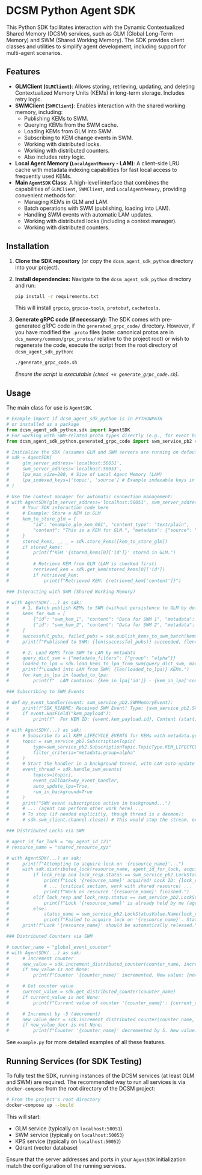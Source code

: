 # DCSM Python Agent SDK

This Python SDK facilitates interaction with the Dynamic Contextualized Shared Memory (DCSM) services, such as GLM (Global Long-Term Memory) and SWM (Shared Working Memory).
The SDK provides client classes and utilities to simplify agent development, including support for multi-agent scenarios.

## Features

*   **GLMClient (`GLMClient`)**: Allows storing, retrieving, updating, and deleting Contextualized Memory Units (KEMs) in long-term storage. Includes retry logic.
*   **SWMClient (`SWMClient`)**: Enables interaction with the shared working memory, including:
    *   Publishing KEMs to SWM.
    *   Querying KEMs from the SWM cache.
    *   Loading KEMs from GLM into SWM.
    *   Subscribing to KEM change events in SWM.
    *   Working with distributed locks.
    *   Working with distributed counters.
    *   Also includes retry logic.
*   **Local Agent Memory (`LocalAgentMemory` - LAM)**: A client-side LRU cache with metadata indexing capabilities for fast local access to frequently used KEMs.
*   **Main `AgentSDK` Class**: A high-level interface that combines the capabilities of `GLMClient`, `SWMClient`, and `LocalAgentMemory`, providing convenient methods for:
    *   Managing KEMs in GLM and LAM.
    *   Batch operations with SWM (publishing, loading into LAM).
    *   Handling SWM events with automatic LAM updates.
    *   Working with distributed locks (including a context manager).
    *   Working with distributed counters.

## Installation

1.  **Clone the SDK repository** (or copy the `dcsm_agent_sdk_python` directory into your project).

2.  **Install dependencies:**
    Navigate to the `dcsm_agent_sdk_python` directory and run:
    ```bash
    pip install -r requirements.txt
    ```
    This will install `grpcio`, `grpcio-tools`, `protobuf`, `cachetools`.

3.  **Generate gRPC code (if necessary):**
    The SDK comes with pre-generated gRPC code in the `generated_grpc_code/` directory. However, if you have modified the `.proto` files (note: canonical protos are in `dcs_memory/common/grpc_protos/` relative to the project root) or wish to regenerate the code, execute the script from the root directory of `dcsm_agent_sdk_python`:
    ```bash
    ./generate_grpc_code.sh
    ```
    *Ensure the script is executable (`chmod +x generate_grpc_code.sh`).*

## Usage

The main class for use is `AgentSDK`.

```python
# Example import if dcsm_agent_sdk_python is in PYTHONPATH
# or installed as a package
from dcsm_agent_sdk_python.sdk import AgentSDK
# For working with SWM-related proto types directly (e.g., for event handlers or creating topics):
from dcsm_agent_sdk_python.generated_grpc_code import swm_service_pb2 # for LockStatusValue, SubscriptionTopic, etc.

# Initialize the SDK (assumes GLM and SWM servers are running on default ports)
# sdk = AgentSDK(
#     glm_server_address='localhost:50051',
#     swm_server_address='localhost:50053',
#     lpa_max_size=200, # Size of Local Agent Memory (LAM)
#     lpa_indexed_keys=['topic', 'source'] # Example indexable keys in LAM
# )

# Use the context manager for automatic connection management:
# with AgentSDK(glm_server_address='localhost:50051', swm_server_address='localhost:50053') as sdk:
#     # Your SDK interaction code here
#     # Example: Store a KEM in GLM
#     kem_to_store_glm = {
#         "id": "example_glm_kem_001", "content_type": "text/plain",
#         "content": "This is a KEM for GLM.", "metadata": {"source": "readme_glm"}
#     }
#     stored_kems, _, _ = sdk.store_kems([kem_to_store_glm])
#     if stored_kems:
#         print(f"KEM '{stored_kems[0]['id']}' stored in GLM.")
#
#         # Retrieve KEM from GLM (LAM is checked first)
#         retrieved_kem = sdk.get_kem(stored_kems[0]['id'])
#         if retrieved_kem:
#             print(f"Retrieved KEM: {retrieved_kem['content']}")

### Interacting with SWM (Shared Working Memory)

# with AgentSDK(...) as sdk:
#     # 1. Batch publish KEMs to SWM (without persistence to GLM by default)
#     kems_for_swm = [
#         {"id": "swm_kem_1", "content": "Data for SWM 1", "metadata": {"group": "alpha"}},
#         {"id": "swm_kem_2", "content": "Data for SWM 2", "metadata": {"group": "alpha"}}
#     ]
#     successful_pubs, failed_pubs = sdk.publish_kems_to_swm_batch(kems_for_swm, persist_to_glm=False)
#     print(f"Published to SWM: {len(successful_pubs)} succeeded, {len(failed_pubs)} failed.")

#     # 2. Load KEMs from SWM to LAM by metadata
#     query_dict_swm = {"metadata_filters": {"group": "alpha"}}
#     loaded_to_lpa = sdk.load_kems_to_lpa_from_swm(query_dict_swm, max_kems_to_load=5)
#     print(f"Loaded into LAM from SWM: {len(loaded_to_lpa)} KEMs.")
#     for kem_in_lpa in loaded_to_lpa:
#         print(f"  LAM contains: {kem_in_lpa['id']} - {kem_in_lpa['content']}")

### Subscribing to SWM Events

# def my_event_handler(event: swm_service_pb2.SWMMemoryEvent):
#     print(f"SDK_README: Received SWM Event! Type: {swm_service_pb2.SWMMemoryEvent.EventType.Name(event.event_type)}")
#     if event.HasField("kem_payload"):
#         print(f"  For KEM ID: {event.kem_payload.id}, Content (start): {event.kem_payload.content.decode('utf-8', errors='ignore')[:50]}...")

# with AgentSDK(...) as sdk:
#     # Subscribe to all KEM_LIFECYCLE_EVENTS for KEMs with metadata.group = "alpha"
#     topic = swm_service_pb2.SubscriptionTopic(
#         type=swm_service_pb2.SubscriptionTopic.TopicType.KEM_LIFECYCLE_EVENTS,
#         filter_criteria="metadata.group=alpha"
#     )
#     # Start the handler in a background thread, with LAM auto-update
#     event_thread = sdk.handle_swm_events(
#         topics=[topic],
#         event_callback=my_event_handler,
#         auto_update_lpa=True,
#         run_in_background=True
#     )
#     print("SWM event subscription active in background...")
#     # ... (agent can perform other work here) ...
#     # To stop (if needed explicitly, though thread is a daemon):
#     # sdk.swm_client.channel.close() # This would stop the stream, or manage thread with an event.

### Distributed Locks via SWM

# agent_id_for_lock = "my_agent_id_123"
# resource_name = "shared_resource_xyz"

# with AgentSDK(...) as sdk:
#     print(f"Attempting to acquire lock on '{resource_name}'...")
#     with sdk.distributed_lock(resource_name, agent_id_for_lock, acquire_timeout_ms=5000, lease_duration_ms=30000) as lock_resp:
#         if lock_resp and lock_resp.status == swm_service_pb2.LockStatusValue.ACQUIRED:
#             print(f"Lock '{resource_name}' acquired! Lock ID: {lock_resp.lock_id}. Working with resource...")
#             # ... (critical section, work with shared resource) ...
#             print(f"Work on resource '{resource_name}' finished.")
#         elif lock_resp and lock_resp.status == swm_service_pb2.LockStatusValue.ALREADY_HELD_BY_YOU:
#             print(f"Lock '{resource_name}' is already held by me (agent {agent_id_for_lock}).")
#         else:
#             status_name = swm_service_pb2.LockStatusValue.Name(lock_resp.status) if lock_resp else "N/A"
#             print(f"Failed to acquire lock on '{resource_name}'. Status: {status_name}, Message: {lock_resp.message if lock_resp else ''}")
#     print(f"Lock '{resource_name}' should be automatically released.")

### Distributed Counters via SWM

# counter_name = "global_event_counter"
# with AgentSDK(...) as sdk:
#     # Increment counter
#     new_value = sdk.increment_distributed_counter(counter_name, increment_by=1)
#     if new_value is not None:
#         print(f"Counter '{counter_name}' incremented. New value: {new_value}")

#     # Get counter value
#     current_value = sdk.get_distributed_counter(counter_name)
#     if current_value is not None:
#         print(f"Current value of counter '{counter_name}': {current_value}")

#     # Increment by -5 (decrement)
#     new_value_decr = sdk.increment_distributed_counter(counter_name, increment_by=-5)
#     if new_value_decr is not None:
#         print(f"Counter '{counter_name}' decremented by 5. New value: {new_value_decr}")
```

See `example.py` for more detailed examples of all these features.

## Running Services (for SDK Testing)

To fully test the SDK, running instances of the DCSM services (at least GLM and SWM) are required.
The recommended way to run all services is via `docker-compose` from the root directory of the DCSM project:

```bash
# From the project's root directory
docker-compose up --build
```

This will start:
*   GLM service (typically on `localhost:50051`)
*   SWM service (typically on `localhost:50053`)
*   KPS service (typically on `localhost:50052`)
*   Qdrant (vector database)

Ensure that the server addresses and ports in your `AgentSDK` initialization match the configuration of the running services.

